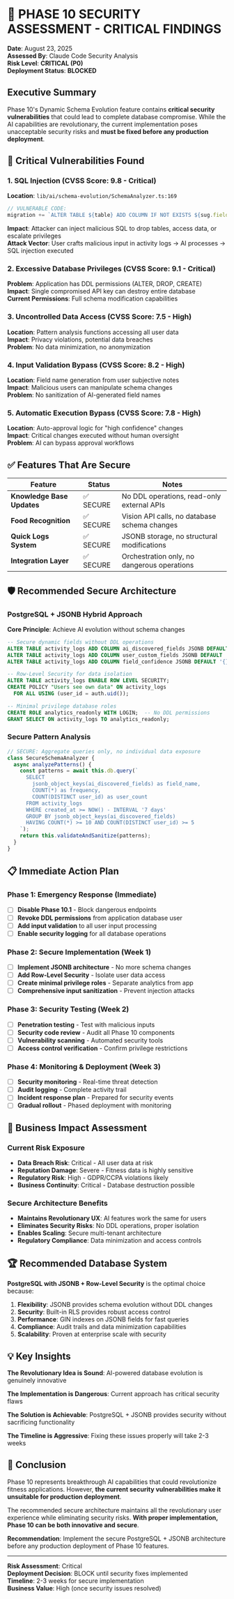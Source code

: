 # 🚨 PHASE 10 SECURITY ASSESSMENT - CRITICAL FINDINGS

**Date**: August 23, 2025  
**Assessed By**: Claude Code Security Analysis  
**Risk Level**: **CRITICAL (P0)**  
**Deployment Status**: **BLOCKED**

## Executive Summary

Phase 10's Dynamic Schema Evolution feature contains **critical security vulnerabilities** that could lead to complete database compromise. While the AI capabilities are revolutionary, the current implementation poses unacceptable security risks and **must be fixed before any production deployment**.

## 🔴 Critical Vulnerabilities Found

### 1. SQL Injection (CVSS Score: 9.8 - Critical)
**Location**: `lib/ai/schema-evolution/SchemaAnalyzer.ts:169`
```typescript
// VULNERABLE CODE:
migration += `ALTER TABLE ${table} ADD COLUMN IF NOT EXISTS ${sug.field} ${sug.dataType}`;
```
**Impact**: Attacker can inject malicious SQL to drop tables, access data, or escalate privileges  
**Attack Vector**: User crafts malicious input in activity logs → AI processes → SQL injection executed  

### 2. Excessive Database Privileges (CVSS Score: 9.1 - Critical)
**Problem**: Application has DDL permissions (ALTER, DROP, CREATE)  
**Impact**: Single compromised API key can destroy entire database  
**Current Permissions**: Full schema modification capabilities  

### 3. Uncontrolled Data Access (CVSS Score: 7.5 - High)
**Location**: Pattern analysis functions accessing all user data  
**Impact**: Privacy violations, potential data breaches  
**Problem**: No data minimization, no anonymization  

### 4. Input Validation Bypass (CVSS Score: 8.2 - High)
**Location**: Field name generation from user subjective notes  
**Impact**: Malicious users can manipulate schema changes  
**Problem**: No sanitization of AI-generated field names  

### 5. Automatic Execution Bypass (CVSS Score: 7.8 - High)
**Location**: Auto-approval logic for "high confidence" changes  
**Impact**: Critical changes executed without human oversight  
**Problem**: AI can bypass approval workflows  

## ✅ Features That Are Secure

| Feature | Status | Notes |
|---------|--------|--------|
| **Knowledge Base Updates** | ✅ SECURE | No DDL operations, read-only external APIs |
| **Food Recognition** | ✅ SECURE | Vision API calls, no database schema changes |
| **Quick Logs System** | ✅ SECURE | JSONB storage, no structural modifications |
| **Integration Layer** | ✅ SECURE | Orchestration only, no dangerous operations |

## 🛡️ Recommended Secure Architecture

### PostgreSQL + JSONB Hybrid Approach

**Core Principle**: Achieve AI evolution without schema changes

```sql
-- Secure dynamic fields without DDL operations
ALTER TABLE activity_logs ADD COLUMN ai_discovered_fields JSONB DEFAULT '{}';
ALTER TABLE activity_logs ADD COLUMN user_custom_fields JSONB DEFAULT '{}';
ALTER TABLE activity_logs ADD COLUMN field_confidence JSONB DEFAULT '{}';

-- Row-Level Security for data isolation
ALTER TABLE activity_logs ENABLE ROW LEVEL SECURITY;
CREATE POLICY "Users see own data" ON activity_logs 
  FOR ALL USING (user_id = auth.uid());

-- Minimal privilege database roles
CREATE ROLE analytics_readonly WITH LOGIN;  -- No DDL permissions
GRANT SELECT ON activity_logs TO analytics_readonly;
```

### Secure Pattern Analysis
```typescript
// SECURE: Aggregate queries only, no individual data exposure
class SecureSchemaAnalyzer {
  async analyzePatterns() {
    const patterns = await this.db.query(`
      SELECT 
        jsonb_object_keys(ai_discovered_fields) as field_name,
        COUNT(*) as frequency,
        COUNT(DISTINCT user_id) as user_count
      FROM activity_logs 
      WHERE created_at >= NOW() - INTERVAL '7 days'
      GROUP BY jsonb_object_keys(ai_discovered_fields)
      HAVING COUNT(*) >= 10 AND COUNT(DISTINCT user_id) >= 5
    `);
    return this.validateAndSanitize(patterns);
  }
}
```

## 📋 Immediate Action Plan

### Phase 1: Emergency Response (Immediate)
- [ ] **Disable Phase 10.1** - Block dangerous endpoints
- [ ] **Revoke DDL permissions** from application database user
- [ ] **Add input validation** to all user input processing
- [ ] **Enable security logging** for all database operations

### Phase 2: Secure Implementation (Week 1)
- [ ] **Implement JSONB architecture** - No more schema changes
- [ ] **Add Row-Level Security** - Isolate user data access
- [ ] **Create minimal privilege roles** - Separate analytics from app
- [ ] **Comprehensive input sanitization** - Prevent injection attacks

### Phase 3: Security Testing (Week 2)
- [ ] **Penetration testing** - Test with malicious inputs
- [ ] **Security code review** - Audit all Phase 10 components
- [ ] **Vulnerability scanning** - Automated security tools
- [ ] **Access control verification** - Confirm privilege restrictions

### Phase 4: Monitoring & Deployment (Week 3)
- [ ] **Security monitoring** - Real-time threat detection
- [ ] **Audit logging** - Complete activity trail
- [ ] **Incident response plan** - Prepared for security events
- [ ] **Gradual rollout** - Phased deployment with monitoring

## 🎯 Business Impact Assessment

### Current Risk Exposure
- **Data Breach Risk**: Critical - All user data at risk
- **Reputation Damage**: Severe - Fitness data is highly sensitive
- **Regulatory Risk**: High - GDPR/CCPA violations likely
- **Business Continuity**: Critical - Database destruction possible

### Secure Architecture Benefits
- **Maintains Revolutionary UX**: AI features work the same for users
- **Eliminates Security Risks**: No DDL operations, proper isolation
- **Enables Scaling**: Secure multi-tenant architecture
- **Regulatory Compliance**: Data minimization and access controls

## 🏆 Recommended Database System

**PostgreSQL with JSONB + Row-Level Security** is the optimal choice because:

1. **Flexibility**: JSONB provides schema evolution without DDL changes
2. **Security**: Built-in RLS provides robust access control
3. **Performance**: GIN indexes on JSONB fields for fast queries
4. **Compliance**: Audit trails and data minimization capabilities
5. **Scalability**: Proven at enterprise scale with security

## 💡 Key Insights

**The Revolutionary Idea is Sound**: AI-powered database evolution is genuinely innovative

**The Implementation is Dangerous**: Current approach has critical security flaws

**The Solution is Achievable**: PostgreSQL + JSONB provides security without sacrificing functionality

**The Timeline is Aggressive**: Fixing these issues properly will take 2-3 weeks

## 🚀 Conclusion

Phase 10 represents breakthrough AI capabilities that could revolutionize fitness applications. However, **the current security vulnerabilities make it unsuitable for production deployment**.

The recommended secure architecture maintains all the revolutionary user experience while eliminating security risks. **With proper implementation, Phase 10 can be both innovative and secure**.

**Recommendation**: Implement the secure PostgreSQL + JSONB architecture before any production deployment of Phase 10 features.

---

**Risk Assessment**: Critical  
**Deployment Decision**: BLOCK until security fixes implemented  
**Timeline**: 2-3 weeks for secure implementation  
**Business Value**: High (once security issues resolved)